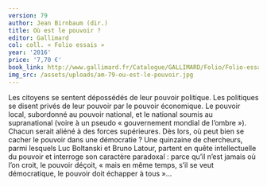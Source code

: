 ```yaml
---
version: 79
author: Jean Birnbaum (dir.)
title: Où est le pouvoir ?
editor: Gallimard
col: coll. « Folio essais »
year: '2016'
price: '7,70 €'
book_link: http://www.gallimard.fr/Catalogue/GALLIMARD/Folio/Folio-essais/Ou-est-le-pouvoir
img_src: /assets/uploads/am-79-ou-est-le-pouvoir.jpg
---
```

Les citoyens se sentent dépossédés de leur pouvoir politique. Les politiques se disent privés de leur pouvoir par le pouvoir économique. Le pouvoir local, subordonné au pouvoir national, et le national soumis au supranational (voire à un pseudo « gouvernement mondial de l’ombre »). Chacun serait aliéné à des forces supérieures. Dès lors, où peut bien se cacher le pouvoir dans une démocratie ? Une quinzaine de chercheurs, parmi lesquels Luc Boltanski et Bruno Latour, partent en quête intellectuelle du pouvoir et interroge son caractère paradoxal : parce qu’il n’est jamais où l’on croit, le pouvoir déçoit, « mais en même temps, s’il se veut démocratique, le pouvoir doit échapper à tous »…
